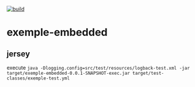 [![build](https://github.com/doudouchat/exemple-embedded.svg?branch=master)](https://github.com/doudouchat/exemple-embedded/actions)

# exemple-embedded

## jersey

<p>execute <code>java -Dlogging.config=src/test/resources/logback-test.xml -jar target/exemple-embedded-0.0.1-SNAPSHOT-exec.jar target/test-classes/exemple-test.yml</code></p>
